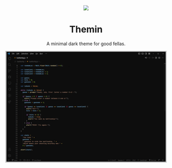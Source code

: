 <div align="center">

<img src="https://avatars.githubusercontent.com/u/50180495?v=4" width="140" />

# Themin

A minimal dark theme for good fellas.

![preview-dark](https://github.com/FredMSJ/themin/blob/master/themin-showup.jpg?raw=true)

</div>
